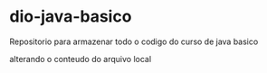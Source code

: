 # dio-java-basico
Repositorio para armazenar todo o codigo do curso de java basico

alterando o conteudo do arquivo local
